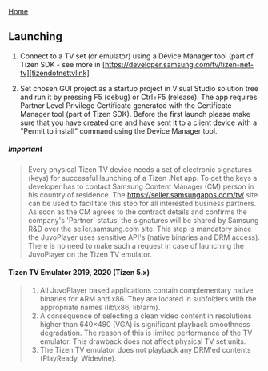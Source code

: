 [Home](../README.md)

## Launching 

1. Connect to a TV set (or emulator) using a Device Manager tool (part of Tizen SDK - see more in [https://developer.samsung.com/tv/tizen-net-tv][tizendotnettvlink]

[tizendotnettvlink]: https://developer.samsung.com/tv/tizen-net-tv 

2. Set chosen GUI project as a startup project in Visual Studio solution tree and run it by pressing F5 (debug) or Ctrl+F5 (release). The app requires Partner Level Privilege Certificate generated with the Certificate Manager tool (part of Tizen SDK). Before the first launch please make sure that you have created one and have sent it to a client device with a "Permit to install" command using the Device Manager tool.

##### Important
> Every physical Tizen TV device needs a set of electronic signatures (keys) for successful launching of a Tizen .Net app. To get the keys a developer has to contact Samsung Content Manager (CM) person in his country of residence. The https://seller.samsungapps.com/tv/ site can be used to facilitate this step for all interested business partners. As soon as the CM agrees to the contract details and confirms the company's 'Partner' status, the signatures will be shared by Samsung R&D over the seller.samsung.com site. This step is mandatory since the JuvoPlayer uses sensitive API's (native binaries and DRM access). There is no need to make such a request in case of launching the JuvoPlayer on the Tizen TV emulator. 

#### Tizen TV Emulator 2019, 2020 (Tizen 5.x) 
 
  > 1. All JuvoPlayer based applications contain complementary native binaries for ARM and x86. They are located in subfolders with the appropriate names (lib\x86, lib\arm).
  > 2. A consequence of selecting a clean video content in resolutions higher than 640×480 (VGA) is significant playback smoothness degradation. The reason of this is limited performance of the TV emulator. This drawback does not affect physical TV set units.
  > 3. The Tizen TV emulator does not playback any DRM'ed contents (PlayReady, Widevine).
